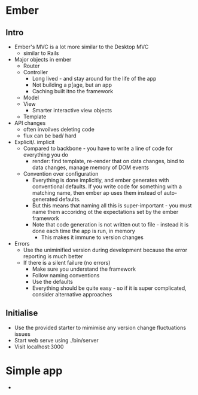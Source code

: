 # Ember

## Intro

- Ember's MVC is a lot more similar to the Desktop MVC
	- similar to Rails
- Major objects in ember
	- Router
	- Controller
		- Long lived - and stay around for the life of the app
		- Not building a p[age, but an app
		- Caching built itno the framework
	- Model
	- View
		- Smarter interactive view objects
	- Template
- API changes
	- often invoilves deleting code
	- flux can be bad/ hard
- Explicit/. implicit
	- Compared to backbone - you have to write a line of code for everything you do
		- render: find template, re-render that on data changes, bind to data changes, manage memory of DOM events
	- Convention over configuration
		- Everything is done implicitly, and ember generates with conventional defaults. If you write code for something with a matching name, then ember ap uses them instead of auto-generated defaults.
		- But this means that naming all this is super-important - you must name them accoridng ot the expectations set by the ember framework
		- Note that code generation is not written out to file - instead it is done each time the app is run, in memory
			- This makes it immune to version changes
- Errors
	- Use the uniminified version during development because the error reporting is much better
	- If there is a silent failure (no errors)
		- Make sure you understand the framework
		- Follow naming conventions
		- Use the defaults
		- Everything should be quite easy - so if it is super complicated, consider alternative approaches

## Initialise

- Use the provided starter to mimimise any version change fluctuations issues
- Start web serve using ./bin/server
- Visit localhost:3000

# Simple app

- 
